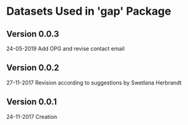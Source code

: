# Datasets Used in 'gap' Package

## Version 0.0.3
24-05-2019	Add OPG and revise contact email

## Version 0.0.2
27-11-2017	Revision according to suggestions by Swetlana Herbrandt

## Version 0.0.1
24-11-2017	Creation

